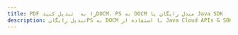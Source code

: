 ---title: PDF را به  تبدیل کنیدDOCM، PS به DOCM مبدل رایگان یا Java SDKdescription: تبدیل رایگانPS به DOCM با استفاده از Java Cloud APIs & SDK همچنین اسناد PDF را در Cloud ایجاد، ویرایش و رندر کنید.---